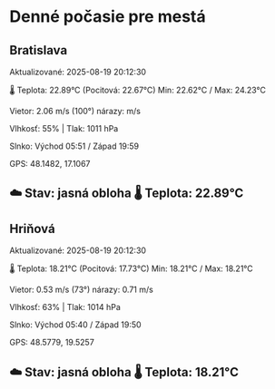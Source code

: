 ﻿# Denné počasie pre mestá

## Bratislava
Aktualizované: 2025-08-19 20:12:30

🌡️ Teplota: 22.89°C 
(Pocitová: 22.67°C)
Min: 22.62°C / Max: 24.23°C

Vietor: 2.06 m/s    (100°) 
nárazy:  m/s

Vlhkosť: 55% | Tlak: 1011 hPa

Slnko: Východ 05:51 / Západ 19:59

GPS: 48.1482, 17.1067

☁️ Stav: jasná obloha        🌡️ Teplota: 22.89°C
---

## Hriňová
Aktualizované: 2025-08-19 20:12:30

🌡️ Teplota: 18.21°C 
(Pocitová: 17.73°C)
Min: 18.21°C / Max: 18.21°C

Vietor: 0.53 m/s (73°)
nárazy: 0.71 m/s

Vlhkosť: 63% | Tlak: 1014 hPa

Slnko: Východ 05:40 / Západ 19:50

GPS: 48.5779, 19.5257

☁️ Stav: jasná obloha        🌡️ Teplota: 18.21°C
---
